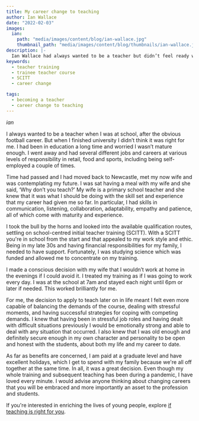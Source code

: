 ```yaml
---
title: My career change to teaching
author: Ian Wallace
date: "2022-02-03"
images:
  ian:
    path: "media/images/content/blog/ian-wallace.jpg"
    thumbnail_path: "media/images/content/blog/thumbnails/ian-wallace.jpg"
description: |-
  Ian Wallace had always wanted to be a teacher but didn’t feel ready when he finished university. After several different jobs and careers he finally took the plunge and hasn’t looked back.
keywords:
  - teacher training
  - trainee teacher course
  - SCITT
  - career change

tags:
  - becoming a teacher
  - career change to teaching
---
```


$ian$

I always wanted to be a teacher when I was at school, after the obvious football career. But when I finished university I didn’t think it was right for me. I had been in education a long time and worried I wasn’t mature enough. I went away and had several different jobs and careers at various levels of responsibility in retail, food and sports, including being self-employed a couple of times. 

Time had passed and I had moved back to Newcastle, met my now wife and was contemplating my future. I was sat having a meal with my wife and she said, ‘Why don’t you teach?’ My wife is a primary school teacher and she knew that it was what I should be doing with the skill set and experience that my career had given me so far. In particular, I had skills in communication, listening, collaboration, adaptability, empathy and patience, all of which come with maturity and experience.

I took the bull by the horns and looked into the available qualification routes, settling on school-centred initial teacher training (SCITT). With a SCITT you're in school from the start and that appealed to my work style and ethic. Being in my late 30s and having financial responsibilities for my family, I needed to have support. Fortunately, I was studying science which was funded and allowed me to concentrate on my training.

I made a conscious decision with my wife that I wouldn’t work at home in the evenings if I could avoid it. I treated my training as if I was going to work every day. I was at the school at 7am and stayed each night until 6pm or later if needed. This worked brilliantly for me.

For me, the decision to apply to teach later on in life meant I felt even more capable of balancing the demands of the course, dealing with stressful moments, and having successful strategies for coping with competing demands. I knew that having been in stressful job roles and having dealt with difficult situations previously I would be emotionally strong and able to deal with any situation that occurred. I also knew that I was old enough and definitely secure enough in my own character and personality to be open and honest with the students, about both my life and my career to date. 

As far as benefits are concerned, I am paid at a graduate level and have excellent holidays, which I get to spend with my family because we're all off together at the same time. In all, it was a great decision. Even though my whole training and subsequent teaching has been during a pandemic, I have loved every minute. I would advise anyone thinking about changing careers that you will be embraced and more importantly an asset to the profession and students.

If you're interested in enriching the lives of young people, explore [if teaching is right for you](/is-teaching-right-for-me).
